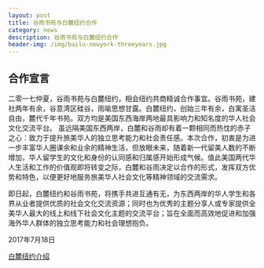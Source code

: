 ```yaml
---
layout: post
title: 谷雨书苑与白麓纽约合作
category: news
description: 谷雨书苑与白麓纽约合作
header-img: /img/bailu-newyork-threeyears.jpg
---
```


合作宣言
----------------

二零一七仲夏，谷雨书苑与白麓纽约，相会纽约共商精诚合作事宜。谷雨书苑，建社两年有余，谷意湾区硅谷，雨喻思想甘露。白麓纽约，创始三年有余，白寓圣洁自由，麓代千年书苑。双方均是美国东西海岸两地最具影响力和知名度的华人社会文化交流平台。
虽远隔美国东西两岸，白麓和谷雨却有着一颗相同而热忱的赤子之心：致力于提升旅美华人的独立思考能力和社会责任感。本次合作，初衷是为进一步丰富华人圈课余和业余的精神生活，但放眼未来，随着新一代留美人数的不断增加，华人留学生的文化和身份的认同感和归属感开始形成气候。值此美国两代华人生活和工作的价值观即将转变之际，白麓和谷雨决定以合作的形式，发挥双方优势和特色，以便更好地服务旅美华人社会文化等精神领域的交流需求。

即日起，白麓纽约和谷雨书苑，将携手共进互通有无，为东西两岸的华人学生和各界从业者提供优质的社会文化交流资源；同时也为优秀的主题分享人或专家提供全美华人最大的线上和线下社会文化主题的交流平台；旨在全面而高效地促进和加强海外华人群体的独立思考能力和社会理想抱负。

2017年7月18日


[白麓纽约介绍](http://www.valleyrain.org/partners/)


[谷雨书苑]:    http://valleyrain.org  "谷雨书苑"
